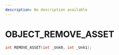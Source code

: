 ```yaml
---
description: No description available 
---
```


# OBJECT\_REMOVE_ASSET

```cpp
int REMOVE_ASSET(int _Unk0, int _Unk1);
```